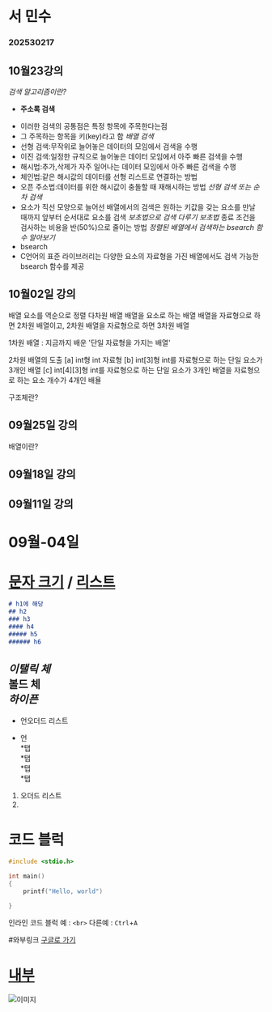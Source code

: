 # 서 민수
### 202530217

## 10월23강의
*검색 알고리즘이란?* 
* **주소록 검색**
- 이러한 검색의 공통점은 특정 항목에 주목한다는점
- 그 주목하는 항목을 키(key)라고 함
*배열 검색*
- 선형 검색:무작위로 늘어놓은 데이터의 모임에서 검색을 수행
- 이진 검색:일정한 규칙으로 늘어놓은 데이터 모임에서 아주 빠른 검색을 수행
- 해시법:추가,삭제가 자주 일어나는 데이터 모임에서 아주 빠른 검색을 수행
- 체인법:같은 해시값의 데이터를 선형 리스트로 연결하는 방법
- 오픈 주소법:데이터를 위한 해시값이 충돌할 때 재해시하는 방법
*선형 검색 또는 순차 검색*
- 요소가 직선 모양으로 늘어선 배열에서의 검색은 원하는 키값을 갖는 요소를 만날 때까지 앞부터 순서대로 요소를 검색
*보초법으로 검색 다루기*
*보초법*
종료 조건을 검사하는 비용을 반(50%)으로 줄이는 방법
*정렬된 배열에서 검색하는 bsearch 함수 알아보기*
- bsearch
- C언어의 표준 라이브러리는 다양한 요소의 자료형을 가진 배열에서도 검색 가능한 bsearch 함수를 제공

## 10월02일 강의
배열 요소를 역순으로 정렬
다차원 배열
배열을 요소로 하는 배열
배열을 자료형으로 하면 2차원 배열이고, 2차원 배열을 자료형으로 하면 3차원 배열

1차원 배열 : 지금까지 배운 '단일 자료형을 가지는 배열'

2차원 배열의 도출
[a] int형 int 자료형
[b] int[3]형 int를 자료형으로 하는 단일 요소가 3개인 배열
[c] int[4][3]형 int를 자료형으로 하는 단일 요소가 3개인 배열을 자료형으로 하는 요소 개수가 4개인 배욜

구조체란?
## 09월25일 강의
배열이란?

## 09월18일 강의


## 09월11일 강의


# 09월-04일



# [문자 크기](#h1에-해당) / [리스트](#리스트)

```md
# h1에 해당
## h2
### h3
#### h4
##### h5
###### h6
```


*이탤릭 체*  
**볼드 체**  
***하이픈***  
---
* 언오더드 리스트
- 언  
    *탭  
    *탭  
        *탭  
        *탭

1. 오더드 리스트
2. 

# 코드 블럭

```c
#include <stdio.h>

int main()
{
    printf("Hello, world")

}
```
인라인 코드 블럭 예 : `<br>` 다른예 : `Ctrl`+`A`

#와부링크
[구글로 가기](https://google.com "구글 링크")
# [내부](#)

![이미지](/1.jpg "이미지 삽입")